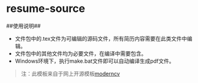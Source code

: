resume-source
=============

##使用说明##
- 文件包中的.tex文件为可编辑的源码文件，所有简历内容需要在此类文件中编辑。
- 文件包中的其他文件均为必要文件，在编译中需要包含。
- Windows环境下，执行make.bat文件即可以自动编译生成pdf文件。


>注：此模板来自于网上开源模板[moderncv][1]

[1]:http://www.ctan.org/tex-archive/macros/latex/contrib/moderncv